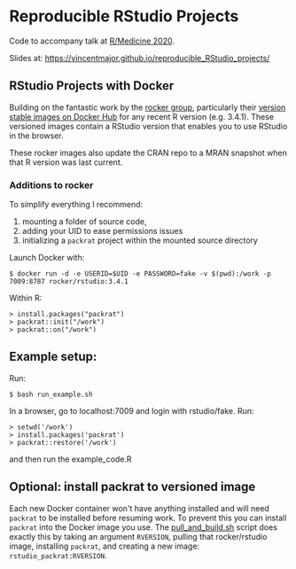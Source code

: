 # Reproducible RStudio Projects

Code to accompany talk at [R/Medicine 2020](https://events.linuxfoundation.org/r-medicine/).

Slides at: https://vincentmajor.github.io/reproducible_RStudio_projects/

## RStudio Projects with Docker

Building on the fantastic work by the [rocker group](https://github.com/rocker-org), particularly their [version stable images on Docker Hub](https://hub.docker.com/r/rocker/r-ver) for any recent R version (e.g. 3.4.1).
These versioned images contain a RStudio version that enables you to use RStudio in the browser. 

These rocker images also update the CRAN repo to a MRAN snapshot when that R version was last current.

### Additions to rocker

To simplify everything I recommend:

1. mounting a folder of source code,
2. adding your UID to ease permissions issues
3. initializing a `packrat` project within the mounted source directory

Launch Docker with:
```
$ docker run -d -e USERID=$UID -e PASSWORD=fake -v $(pwd):/work -p 7009:8787 rocker/rstudio:3.4.1
```
Within R:
```
> install.packages("packrat")
> packrat::init("/work")
> packrat::on("/work")
```

## Example setup:

Run:
```
$ bash run_example.sh
```
In a browser, go to localhost:7009 and login with rstudio/fake. 
Run:
```
> setwd('/work')
> install.packages('packrat')
> packrat::restore('/work')
```
and then run the example_code.R

## Optional: install packrat to versioned image

Each new Docker container won't have anything installed and will need `packrat` to be installed before resuming work. To prevent this you can install `packrat` into the Docker image you use. 
The [pull_and_build.sh](pull_and_build.sh) script does exactly this by taking an argument `RVERSION`, pulling that rocker/rstudio image, installing `packrat`, and creating a new image: `rstudio_packrat:RVERSION`.
 
